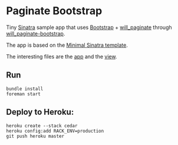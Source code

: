 # Paginate Bootstrap

Tiny [Sinatra](http://sinatrarb.com) sample app that uses [Bootstrap](http://getbootstrap.com) + [will_paginate](http://rubygems.org/gems/will_paginate) through [will_paginate-bootstrap](http://rubygems.org/gems/will_paginate-bootstrap).

The app is based on the [Minimal Sinatra template](https://github.com/rkh/sinatra-template).

The interesting files are the [app](app.rb) and the [view](views/many.erb).

## Run

    bundle install
    foreman start

## Deploy to Heroku:

    heroku create --stack cedar
    heroku config:add RACK_ENV=production
    git push heroku master

